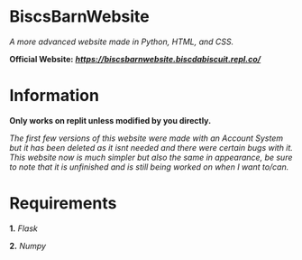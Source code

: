 # BiscsBarnWebsite
*A more advanced website made in Python, HTML, and CSS.*

**Official Website:** __*https://biscsbarnwebsite.biscdabiscuit.repl.co/*__ 

# Information
**Only works on replit unless modified by you directly.**

*The first few versions of this website were made with an Account System but it has been deleted as it isnt needed and there were certain bugs with it.
This website now is much simpler but also the same in appearance, be sure to note that it is unfinished and is still being worked on when I want to/can.*

# Requirements

**1.** *Flask*

**2.** *Numpy*
